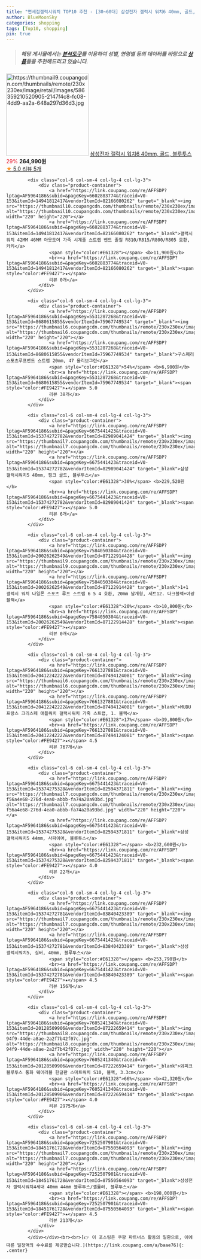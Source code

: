 ```yaml
---
title: "면세점갤럭시워치 TOP10 추천 - [30~60대] 삼성전자 갤럭시 워치6 40mm, 골드, 블루투스"
author: BlueMoonSky
categories: shopping
tags: [Top10, shopping]
pin: true
---
```


> ##### 해당 게시물에서는 [**분석도구**](https://itemscout.io/)를 이용하여 **성별**, **연령별** 등의 데이터를 바탕으로 [**상품**](https://link.coupang.com/a/baae76)들을 추천해드리고 있습니다.
<div class="container"><div class="row">
            <div class="col-6 col-sm-4 col-lg-4 col-lg-3">
                <div class="product-container">
                    <a href="https://link.coupang.com/re/AFFSDP?lptag=AF5964186&subid=&pageKey=7405993243&traceid=V0-153&itemId=19178499695&vendorItemId=86296432531" target="_blank"><img src="https://thumbnail9.coupangcdn.com/thumbnails/remote/230x230ex/image/retail/images/586359210520905-2147f4c8-fc08-4dd9-aa2a-648a297d36d3.jpg" alt="https://thumbnail9.coupangcdn.com/thumbnails/remote/230x230ex/image/retail/images/586359210520905-2147f4c8-fc08-4dd9-aa2a-648a297d36d3.jpg" width="220" height="220"></a>
                    <a href="https://link.coupang.com/re/AFFSDP?lptag=AF5964186&subid=&pageKey=7405993243&traceid=V0-153&itemId=19178499695&vendorItemId=86296432531" target="_blank">삼성전자 갤럭시 워치6 40mm, 골드, 블루투스</a>
                    <span style="color:#E61328">29%</span> <b>264,990원</b>
                    <br><a href="https://link.coupang.com/re/AFFSDP?lptag=AF5964186&subid=&pageKey=7405993243&traceid=V0-153&itemId=19178499695&vendorItemId=86296432531" target="_blank"><span style="color:#FE9427">★</span> 5.0
                    리뷰 5개</a>
                </div>
            </div>
            
            <div class="col-6 col-sm-4 col-lg-4 col-lg-3">
                <div class="product-container">
                    <a href="https://link.coupang.com/re/AFFSDP?lptag=AF5964186&subid=&pageKey=6602883774&traceid=V0-153&itemId=14941812417&vendorItemId=82166080262" target="_blank"><img src="https://thumbnail10.coupangcdn.com/thumbnails/remote/230x230ex/image/vendor_inventory/1399/83cefca6de707b115b1a6ffec5a742e83c72300ce0f298e27c8bdf3320b6.jpg" alt="https://thumbnail10.coupangcdn.com/thumbnails/remote/230x230ex/image/vendor_inventory/1399/83cefca6de707b115b1a6ffec5a742e83c72300ce0f298e27c8bdf3320b6.jpg" width="220" height="220"></a>
                    <a href="https://link.coupang.com/re/AFFSDP?lptag=AF5964186&subid=&pageKey=6602883774&traceid=V0-153&itemId=14941812417&vendorItemId=82166080262" target="_blank">갤럭시 워치 42MM 46MM 아웃도어 가죽 시계줄 스트랩 밴드 줄질 R810/R815/R800/R805 호환, 카키</a>
                    <span style="color:#E61328"></span> <b>11,900원</b>
                    <br><a href="https://link.coupang.com/re/AFFSDP?lptag=AF5964186&subid=&pageKey=6602883774&traceid=V0-153&itemId=14941812417&vendorItemId=82166080262" target="_blank"><span style="color:#FE9427">★</span> 
                    리뷰 0개</a>
                </div>
            </div>
            
            <div class="col-6 col-sm-4 col-lg-4 col-lg-3">
                <div class="product-container">
                    <a href="https://link.coupang.com/re/AFFSDP?lptag=AF5964186&subid=&pageKey=5531287268&traceid=V0-153&itemId=8680615855&vendorItemId=75967749534" target="_blank"><img src="https://thumbnail6.coupangcdn.com/thumbnails/remote/230x230ex/image/rs_quotation_api/iwjl1hwy/1bbe58a2ef444796931f130965c9ec57.jpg" alt="https://thumbnail6.coupangcdn.com/thumbnails/remote/230x230ex/image/rs_quotation_api/iwjl1hwy/1bbe58a2ef444796931f130965c9ec57.jpg" width="220" height="220"></a>
                    <a href="https://link.coupang.com/re/AFFSDP?lptag=AF5964186&subid=&pageKey=5531287268&traceid=V0-153&itemId=8680615855&vendorItemId=75967749534" target="_blank">구스페리 스포츠루프밴드 스트랩 20mm, 47 올리브그린</a>
                    <span style="color:#E61328">54%</span> <b>6,900원</b>
                    <br><a href="https://link.coupang.com/re/AFFSDP?lptag=AF5964186&subid=&pageKey=5531287268&traceid=V0-153&itemId=8680615855&vendorItemId=75967749534" target="_blank"><span style="color:#FE9427">★</span> 5.0
                    리뷰 38개</a>
                </div>
            </div>
            
            <div class="col-6 col-sm-4 col-lg-4 col-lg-3">
                <div class="product-container">
                    <a href="https://link.coupang.com/re/AFFSDP?lptag=AF5964186&subid=&pageKey=6675441423&traceid=V0-153&itemId=15374272782&vendorItemId=82989041424" target="_blank"><img src="https://thumbnail7.coupangcdn.com/thumbnails/remote/230x230ex/image/vendor_inventory/f6ee/a07f6e26ee7237872545673c1c8ad2ecc2f28e5f46605e5d9370869b5a84.jpg" alt="https://thumbnail7.coupangcdn.com/thumbnails/remote/230x230ex/image/vendor_inventory/f6ee/a07f6e26ee7237872545673c1c8ad2ecc2f28e5f46605e5d9370869b5a84.jpg" width="220" height="220"></a>
                    <a href="https://link.coupang.com/re/AFFSDP?lptag=AF5964186&subid=&pageKey=6675441423&traceid=V0-153&itemId=15374272782&vendorItemId=82989041424" target="_blank">삼성 갤럭시워치5 40mm, 핑크 골드, 블루투스</a>
                    <span style="color:#E61328">30%</span> <b>229,520원</b>
                    <br><a href="https://link.coupang.com/re/AFFSDP?lptag=AF5964186&subid=&pageKey=6675441423&traceid=V0-153&itemId=15374272782&vendorItemId=82989041424" target="_blank"><span style="color:#FE9427">★</span> 5.0
                    리뷰 6개</a>
                </div>
            </div>
            
            <div class="col-6 col-sm-4 col-lg-4 col-lg-3">
                <div class="product-container">
                    <a href="https://link.coupang.com/re/AFFSDP?lptag=AF5964186&subid=&pageKey=7584050304&traceid=V0-153&itemId=20026262549&vendorItemId=87122914428" target="_blank"><img src="https://thumbnail9.coupangcdn.com/thumbnails/remote/230x230ex/image/vendor_inventory/a22c/a75f9dfcc68f2ab463372e59eb4a500088040b312c8bee6b224145ab4a7d.jpg" alt="https://thumbnail9.coupangcdn.com/thumbnails/remote/230x230ex/image/vendor_inventory/a22c/a75f9dfcc68f2ab463372e59eb4a500088040b312c8bee6b224145ab4a7d.jpg" width="220" height="220"></a>
                    <a href="https://link.coupang.com/re/AFFSDP?lptag=AF5964186&subid=&pageKey=7584050304&traceid=V0-153&itemId=20026262549&vendorItemId=87122914428" target="_blank">1+1 갤럭시 워치 나일론 스포츠 루프 스트랩 6 5 4 호환, 20mm 날개형, 세트12. 다크블랙+야광블랙</a>
                    <span style="color:#E61328">20%</span> <b>10,800원</b>
                    <br><a href="https://link.coupang.com/re/AFFSDP?lptag=AF5964186&subid=&pageKey=7584050304&traceid=V0-153&itemId=20026262549&vendorItemId=87122914428" target="_blank"><span style="color:#FE9427">★</span> 
                    리뷰 0개</a>
                </div>
            </div>
            
            <div class="col-6 col-sm-4 col-lg-4 col-lg-3">
                <div class="product-container">
                    <a href="https://link.coupang.com/re/AFFSDP?lptag=AF5964186&subid=&pageKey=7661327881&traceid=V0-153&itemId=20412242222&vendorItemId=87494124081" target="_blank"><img src="https://thumbnail6.coupangcdn.com/thumbnails/remote/230x230ex/image/vendor_inventory/bc35/edd5b4cec227332ed699fb0dfd0642b61363003173b09b3c528715bb2115.png" alt="https://thumbnail6.coupangcdn.com/thumbnails/remote/230x230ex/image/vendor_inventory/bc35/edd5b4cec227332ed699fb0dfd0642b61363003173b09b3c528715bb2115.png" width="220" height="220"></a>
                    <a href="https://link.coupang.com/re/AFFSDP?lptag=AF5964186&subid=&pageKey=7661327881&traceid=V0-153&itemId=20412242222&vendorItemId=87494124081" target="_blank">MUDU 프랑스 크리스페 애플워치 갤럭시워치 가죽 스트랩, 1. 블랙</a>
                    <span style="color:#E61328">17%</span> <b>39,800원</b>
                    <br><a href="https://link.coupang.com/re/AFFSDP?lptag=AF5964186&subid=&pageKey=7661327881&traceid=V0-153&itemId=20412242222&vendorItemId=87494124081" target="_blank"><span style="color:#FE9427">★</span> 4.5
                    리뷰 767개</a>
                </div>
            </div>
            
            <div class="col-6 col-sm-4 col-lg-4 col-lg-3">
                <div class="product-container">
                    <a href="https://link.coupang.com/re/AFFSDP?lptag=AF5964186&subid=&pageKey=6675441423&traceid=V0-153&itemId=15374275328&vendorItemId=82594371811" target="_blank"><img src="https://thumbnail7.coupangcdn.com/thumbnails/remote/230x230ex/image/retail/images/8237986953262522-f56a4e68-276d-4ea0-abbb-fa74a20a93bd.jpg" alt="https://thumbnail7.coupangcdn.com/thumbnails/remote/230x230ex/image/retail/images/8237986953262522-f56a4e68-276d-4ea0-abbb-fa74a20a93bd.jpg" width="220" height="220"></a>
                    <a href="https://link.coupang.com/re/AFFSDP?lptag=AF5964186&subid=&pageKey=6675441423&traceid=V0-153&itemId=15374275328&vendorItemId=82594371811" target="_blank">삼성 갤럭시워치5 44mm, 사파이어, 블루투스</a>
                    <span style="color:#E61328"></span> <b>232,600원</b>
                    <br><a href="https://link.coupang.com/re/AFFSDP?lptag=AF5964186&subid=&pageKey=6675441423&traceid=V0-153&itemId=15374275328&vendorItemId=82594371811" target="_blank"><span style="color:#FE9427">★</span> 4.0
                    리뷰 22개</a>
                </div>
            </div>
            
            <div class="col-6 col-sm-4 col-lg-4 col-lg-3">
                <div class="product-container">
                    <a href="https://link.coupang.com/re/AFFSDP?lptag=AF5964186&subid=&pageKey=6675441423&traceid=V0-153&itemId=15374272781&vendorItemId=83840423389" target="_blank"><img src="https://thumbnail7.coupangcdn.com/thumbnails/remote/230x230ex/image/vendor_inventory/fae2/2f1c4226dc049810d3e6388cae1c301614a242c4929b5b50fd75118b141d.jpg" alt="https://thumbnail7.coupangcdn.com/thumbnails/remote/230x230ex/image/vendor_inventory/fae2/2f1c4226dc049810d3e6388cae1c301614a242c4929b5b50fd75118b141d.jpg" width="220" height="220"></a>
                    <a href="https://link.coupang.com/re/AFFSDP?lptag=AF5964186&subid=&pageKey=6675441423&traceid=V0-153&itemId=15374272781&vendorItemId=83840423389" target="_blank">삼성 갤럭시워치5, 실버, 40mm, 블루투스</a>
                    <span style="color:#E61328"></span> <b>253,790원</b>
                    <br><a href="https://link.coupang.com/re/AFFSDP?lptag=AF5964186&subid=&pageKey=6675441423&traceid=V0-153&itemId=15374272781&vendorItemId=83840423389" target="_blank"><span style="color:#FE9427">★</span> 4.5
                    리뷰 156개</a>
                </div>
            </div>
            
            <div class="col-6 col-sm-4 col-lg-4 col-lg-3">
                <div class="product-container">
                    <a href="https://link.coupang.com/re/AFFSDP?lptag=AF5964186&subid=&pageKey=7605241340&traceid=V0-153&itemId=20128509906&vendorItemId=87222659414" target="_blank"><img src="https://thumbnail8.coupangcdn.com/thumbnails/remote/230x230ex/image/retail/images/2023/09/18/9/2/9a83e06b-94f9-44de-a8ae-2a2f7b42f07c.jpg" alt="https://thumbnail8.coupangcdn.com/thumbnails/remote/230x230ex/image/retail/images/2023/09/18/9/2/9a83e06b-94f9-44de-a8ae-2a2f7b42f07c.jpg" width="220" height="220"></a>
                    <a href="https://link.coupang.com/re/AFFSDP?lptag=AF5964186&subid=&pageKey=7605241340&traceid=V0-153&itemId=20128509906&vendorItemId=87222659414" target="_blank">와피크 블루투스 통화 웨어러블 한글판 스마트워치 S10, 블랙, 3.3cm</a>
                    <span style="color:#E61328">66%</span> <b>42,320원</b>
                    <br><a href="https://link.coupang.com/re/AFFSDP?lptag=AF5964186&subid=&pageKey=7605241340&traceid=V0-153&itemId=20128509906&vendorItemId=87222659414" target="_blank"><span style="color:#FE9427">★</span> 4.0
                    리뷰 2975개</a>
                </div>
            </div>
            
            <div class="col-6 col-sm-4 col-lg-4 col-lg-3">
                <div class="product-container">
                    <a href="https://link.coupang.com/re/AFFSDP?lptag=AF5964186&subid=&pageKey=7252507901&traceid=V0-153&itemId=18451761728&vendorItemId=87550564093" target="_blank"><img src="https://thumbnail7.coupangcdn.com/thumbnails/remote/230x230ex/image/vendor_inventory/1ea8/61434831e4885e3d7eafe86967cea306f5a6864628ecff0e7da00718059d.jpg" alt="https://thumbnail7.coupangcdn.com/thumbnails/remote/230x230ex/image/vendor_inventory/1ea8/61434831e4885e3d7eafe86967cea306f5a6864628ecff0e7da00718059d.jpg" width="220" height="220"></a>
                    <a href="https://link.coupang.com/re/AFFSDP?lptag=AF5964186&subid=&pageKey=7252507901&traceid=V0-153&itemId=18451761728&vendorItemId=87550564093" target="_blank">삼성전자 갤럭시워치4세대 40mm 44mm 블루투스/셀룰러, 블루투스</a>
                    <span style="color:#E61328"></span> <b>198,000원</b>
                    <br><a href="https://link.coupang.com/re/AFFSDP?lptag=AF5964186&subid=&pageKey=7252507901&traceid=V0-153&itemId=18451761728&vendorItemId=87550564093" target="_blank"><span style="color:#FE9427">★</span> 4.5
                    리뷰 213개</a>
                </div>
            </div>
            </div></div><br><br>[👉 이 포스팅은 쿠팡 파트너스 활동의 일환으로, 이에 따른 일정액의 수수료를 제공받습니다.](https://link.coupang.com/a/baae76){: .center}